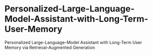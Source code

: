 # Personalized-Large-Language-Model-Assistant-with-Long-Term-User-Memory
Personalized Large-Language-Model Assistant with Long-Term User Memory via Retrieval-Augmented Generation
